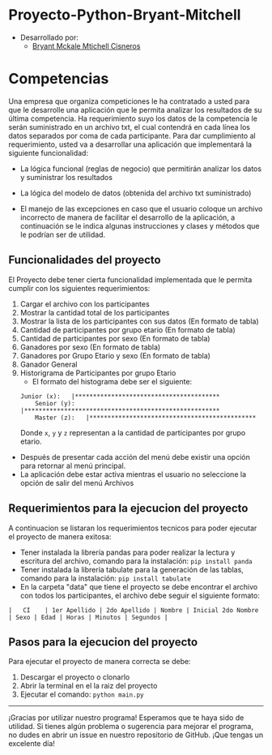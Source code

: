 # Proyecto-Python-Bryant-Mitchell
- Desarrollado por:
	- [Bryant Mckale Mtichell Cisneros](https://github.com/bratik121)
# Competencias
Una empresa que organiza competiciones le ha contratado a usted para que le desarrolle una
aplicación que le permita analizar los resultados de su última competencia. Ha requerimiento suyo
los datos de la competencia le serán suministrado en un archivo txt, el cual contendrá en cada línea
los datos separados por coma de cada participante.
Para dar cumplimiento al requerimiento, usted va a desarrollar una aplicación que implementará la
siguiente funcionalidad:

- La lógica funcional (reglas de negocio) que permitirán analizar los datos y suministrar los
  resultados
  
- La lógica del modelo de datos (obtenida del archivo txt suministrado)
- El manejo de las excepciones en caso que el usuario coloque un archivo incorrecto de manera de facilitar el desarrollo de la aplicación, a continuación se le indica algunas instrucciones y clases y métodos que le podrían ser de utilidad.

## Funcionalidades del proyecto
El Proyecto debe tener cierta funcionalidad implementada que le permita cumplir con los siguientes requerimientos:
1. Cargar el archivo con los participantes
2. Mostrar la cantidad total de los participantes
3.  Mostrar la lista de los participantes con sus datos (En formato de tabla)
4. Cantidad de participantes por grupo etario (En formato de tabla)
5. Cantidad de participantes por sexo (En formato de tabla)
6. Ganadores por sexo (En formato de tabla)
7. Ganadores por Grupo Etario y sexo (En formato de tabla)
8. Ganador General
9. Historigrama de Participantes por grupo Etario
	- El formato del histograma debe ser el siguiente:
	```
	Junior (x):   |****************************************
    	Senior (y):   |******************************************************
    	Master (z):   |**********************************************
	```	
    Donde `x`, `y` y `z` representan a la cantidad de participantes por grupo etario.

-   Después de presentar cada acción del menú debe existir una opción para retornar al menú principal.
-   La aplicación debe estar activa mientras el usuario no seleccione la opción de salir del menú Archivos
## Requerimientos para la ejecucion del proyecto
A continuacion se listaran los requerimientos tecnicos para poder ejecutar el proyecto de manera exitosa:
- Tener instalada la librería pandas para poder realizar la lectura y escritura del archivo, comando para la instalación:
```pip install panda```
- Tener instalada la librería tabulate para la generación de las tablas, comando para la instalación:
```pip install tabulate```
- En la carpeta "data" que tiene el proyecto se debe encontrar el archivo con todos los participantes, el archivo debe seguir el siguiente formato: 
```
|   CI    | 1er Apellido | 2do Apellido | Nombre | Inicial 2do Nombre | Sexo | Edad | Horas | Minutos | Segundos |
```
## Pasos para la ejecucion del proyecto
Para ejecutar el proyecto de manera correcta se debe:
1. Descargar el proyecto o clonarlo
2. Abrir la terminal en el la raiz del proyecto
3. Ejecutar el comando:
	```python main.py```
----
¡Gracias por utilizar nuestro programa! Esperamos que te haya sido de utilidad. Si tienes algún problema o sugerencia para mejorar el programa, no dudes en abrir un issue en nuestro repositorio de GitHub. ¡Que tengas un excelente día!
